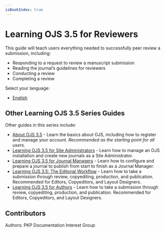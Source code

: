 ```yaml
---
isBookIndex: true
---
```


# Learning OJS 3.5 for Reviewers

This guide will teach users everything needed to successfully peer review a submission, including:
* Responding to a request to review a manuscript submission 
* Reading the journal’s guidelines for reviewers 
* Conducting a review 
* Completing a review

Select your language:
* [English](./en/)


## Other Learning OJS 3.5 Series Guides 

Other guides in this series include:

* [About OJS 3.5](../../about-ojs/) - Learn the basics about OJS, including how to register and manage your account. *Recommended as the starting point for all users.*
* [Learning OJS 3.5 for Site Administrators](../../site-admin/) - Learn how to manage an OJS installation and create new journals as a Site Administrator.
* [Learning OJS 3.5 for Journal Managers](../../journal-managers/) - Learn how to configure and prepare a journal to publish from start to finish as a Journal Manager. 
* [Learning OJS 3.5: The Editorial Workflow](../../editorial-workflow/) - Learn how to take a submission through review, copyediting, production, and publication. Recommended for Editors, Copyeditors, and Layout Designers.
* [Learning OJS 3.5 for Authors](../../author/en/) - Learn how to take a submission through review, copyediting, production, and publication. Recommended for Editors, Copyeditors, and Layout Designers.


## Contributors

Authors: PKP Documentation Interest Group

